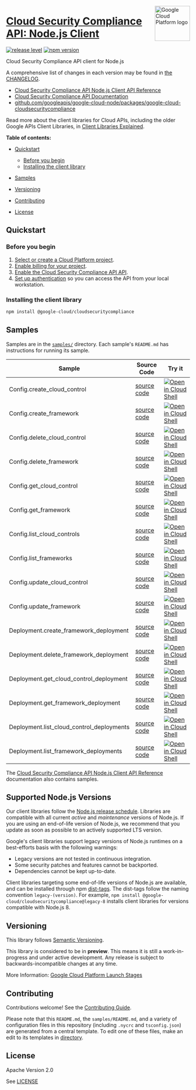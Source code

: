 [//]: # "This README.md file is auto-generated, all changes to this file will be lost."
[//]: # "To regenerate it, use `python -m synthtool`."
<img src="https://avatars2.githubusercontent.com/u/2810941?v=3&s=96" alt="Google Cloud Platform logo" title="Google Cloud Platform" align="right" height="96" width="96"/>

# [Cloud Security Compliance API: Node.js Client](https://github.com/googleapis/google-cloud-node/tree/main/packages/google-cloud-cloudsecuritycompliance)

[![release level](https://img.shields.io/badge/release%20level-preview-yellow.svg?style=flat)](https://cloud.google.com/terms/launch-stages)
[![npm version](https://img.shields.io/npm/v/@google-cloud/cloudsecuritycompliance.svg)](https://www.npmjs.org/package/@google-cloud/cloudsecuritycompliance)




Cloud Security Compliance API client for Node.js


A comprehensive list of changes in each version may be found in
[the CHANGELOG](https://github.com/googleapis/google-cloud-node/tree/main/packages/google-cloud-cloudsecuritycompliance/CHANGELOG.md).

* [Cloud Security Compliance API Node.js Client API Reference][client-docs]
* [Cloud Security Compliance API Documentation][product-docs]
* [github.com/googleapis/google-cloud-node/packages/google-cloud-cloudsecuritycompliance](https://github.com/googleapis/google-cloud-node/tree/main/packages/google-cloud-cloudsecuritycompliance)

Read more about the client libraries for Cloud APIs, including the older
Google APIs Client Libraries, in [Client Libraries Explained][explained].

[explained]: https://cloud.google.com/apis/docs/client-libraries-explained

**Table of contents:**


* [Quickstart](#quickstart)
  * [Before you begin](#before-you-begin)
  * [Installing the client library](#installing-the-client-library)

* [Samples](#samples)
* [Versioning](#versioning)
* [Contributing](#contributing)
* [License](#license)

## Quickstart

### Before you begin

1.  [Select or create a Cloud Platform project][projects].
1.  [Enable billing for your project][billing].
1.  [Enable the Cloud Security Compliance API API][enable_api].
1.  [Set up authentication][auth] so you can access the
    API from your local workstation.

### Installing the client library

```bash
npm install @google-cloud/cloudsecuritycompliance
```




## Samples

Samples are in the [`samples/`](https://github.com/googleapis/google-cloud-node/tree/main/packages/google-cloud-cloudsecuritycompliance/samples) directory. Each sample's `README.md` has instructions for running its sample.

| Sample                      | Source Code                       | Try it |
| --------------------------- | --------------------------------- | ------ |
| Config.create_cloud_control | [source code](https://github.com/googleapis/google-cloud-node/blob/main/packages/google-cloud-cloudsecuritycompliance/samples/generated/v1/config.create_cloud_control.js) | [![Open in Cloud Shell][shell_img]](https://console.cloud.google.com/cloudshell/open?git_repo=https://github.com/googleapis/google-cloud-node&page=editor&open_in_editor=packages/google-cloud-cloudsecuritycompliance/samples/generated/v1/config.create_cloud_control.js,packages/google-cloud-cloudsecuritycompliance/samples/README.md) |
| Config.create_framework | [source code](https://github.com/googleapis/google-cloud-node/blob/main/packages/google-cloud-cloudsecuritycompliance/samples/generated/v1/config.create_framework.js) | [![Open in Cloud Shell][shell_img]](https://console.cloud.google.com/cloudshell/open?git_repo=https://github.com/googleapis/google-cloud-node&page=editor&open_in_editor=packages/google-cloud-cloudsecuritycompliance/samples/generated/v1/config.create_framework.js,packages/google-cloud-cloudsecuritycompliance/samples/README.md) |
| Config.delete_cloud_control | [source code](https://github.com/googleapis/google-cloud-node/blob/main/packages/google-cloud-cloudsecuritycompliance/samples/generated/v1/config.delete_cloud_control.js) | [![Open in Cloud Shell][shell_img]](https://console.cloud.google.com/cloudshell/open?git_repo=https://github.com/googleapis/google-cloud-node&page=editor&open_in_editor=packages/google-cloud-cloudsecuritycompliance/samples/generated/v1/config.delete_cloud_control.js,packages/google-cloud-cloudsecuritycompliance/samples/README.md) |
| Config.delete_framework | [source code](https://github.com/googleapis/google-cloud-node/blob/main/packages/google-cloud-cloudsecuritycompliance/samples/generated/v1/config.delete_framework.js) | [![Open in Cloud Shell][shell_img]](https://console.cloud.google.com/cloudshell/open?git_repo=https://github.com/googleapis/google-cloud-node&page=editor&open_in_editor=packages/google-cloud-cloudsecuritycompliance/samples/generated/v1/config.delete_framework.js,packages/google-cloud-cloudsecuritycompliance/samples/README.md) |
| Config.get_cloud_control | [source code](https://github.com/googleapis/google-cloud-node/blob/main/packages/google-cloud-cloudsecuritycompliance/samples/generated/v1/config.get_cloud_control.js) | [![Open in Cloud Shell][shell_img]](https://console.cloud.google.com/cloudshell/open?git_repo=https://github.com/googleapis/google-cloud-node&page=editor&open_in_editor=packages/google-cloud-cloudsecuritycompliance/samples/generated/v1/config.get_cloud_control.js,packages/google-cloud-cloudsecuritycompliance/samples/README.md) |
| Config.get_framework | [source code](https://github.com/googleapis/google-cloud-node/blob/main/packages/google-cloud-cloudsecuritycompliance/samples/generated/v1/config.get_framework.js) | [![Open in Cloud Shell][shell_img]](https://console.cloud.google.com/cloudshell/open?git_repo=https://github.com/googleapis/google-cloud-node&page=editor&open_in_editor=packages/google-cloud-cloudsecuritycompliance/samples/generated/v1/config.get_framework.js,packages/google-cloud-cloudsecuritycompliance/samples/README.md) |
| Config.list_cloud_controls | [source code](https://github.com/googleapis/google-cloud-node/blob/main/packages/google-cloud-cloudsecuritycompliance/samples/generated/v1/config.list_cloud_controls.js) | [![Open in Cloud Shell][shell_img]](https://console.cloud.google.com/cloudshell/open?git_repo=https://github.com/googleapis/google-cloud-node&page=editor&open_in_editor=packages/google-cloud-cloudsecuritycompliance/samples/generated/v1/config.list_cloud_controls.js,packages/google-cloud-cloudsecuritycompliance/samples/README.md) |
| Config.list_frameworks | [source code](https://github.com/googleapis/google-cloud-node/blob/main/packages/google-cloud-cloudsecuritycompliance/samples/generated/v1/config.list_frameworks.js) | [![Open in Cloud Shell][shell_img]](https://console.cloud.google.com/cloudshell/open?git_repo=https://github.com/googleapis/google-cloud-node&page=editor&open_in_editor=packages/google-cloud-cloudsecuritycompliance/samples/generated/v1/config.list_frameworks.js,packages/google-cloud-cloudsecuritycompliance/samples/README.md) |
| Config.update_cloud_control | [source code](https://github.com/googleapis/google-cloud-node/blob/main/packages/google-cloud-cloudsecuritycompliance/samples/generated/v1/config.update_cloud_control.js) | [![Open in Cloud Shell][shell_img]](https://console.cloud.google.com/cloudshell/open?git_repo=https://github.com/googleapis/google-cloud-node&page=editor&open_in_editor=packages/google-cloud-cloudsecuritycompliance/samples/generated/v1/config.update_cloud_control.js,packages/google-cloud-cloudsecuritycompliance/samples/README.md) |
| Config.update_framework | [source code](https://github.com/googleapis/google-cloud-node/blob/main/packages/google-cloud-cloudsecuritycompliance/samples/generated/v1/config.update_framework.js) | [![Open in Cloud Shell][shell_img]](https://console.cloud.google.com/cloudshell/open?git_repo=https://github.com/googleapis/google-cloud-node&page=editor&open_in_editor=packages/google-cloud-cloudsecuritycompliance/samples/generated/v1/config.update_framework.js,packages/google-cloud-cloudsecuritycompliance/samples/README.md) |
| Deployment.create_framework_deployment | [source code](https://github.com/googleapis/google-cloud-node/blob/main/packages/google-cloud-cloudsecuritycompliance/samples/generated/v1/deployment.create_framework_deployment.js) | [![Open in Cloud Shell][shell_img]](https://console.cloud.google.com/cloudshell/open?git_repo=https://github.com/googleapis/google-cloud-node&page=editor&open_in_editor=packages/google-cloud-cloudsecuritycompliance/samples/generated/v1/deployment.create_framework_deployment.js,packages/google-cloud-cloudsecuritycompliance/samples/README.md) |
| Deployment.delete_framework_deployment | [source code](https://github.com/googleapis/google-cloud-node/blob/main/packages/google-cloud-cloudsecuritycompliance/samples/generated/v1/deployment.delete_framework_deployment.js) | [![Open in Cloud Shell][shell_img]](https://console.cloud.google.com/cloudshell/open?git_repo=https://github.com/googleapis/google-cloud-node&page=editor&open_in_editor=packages/google-cloud-cloudsecuritycompliance/samples/generated/v1/deployment.delete_framework_deployment.js,packages/google-cloud-cloudsecuritycompliance/samples/README.md) |
| Deployment.get_cloud_control_deployment | [source code](https://github.com/googleapis/google-cloud-node/blob/main/packages/google-cloud-cloudsecuritycompliance/samples/generated/v1/deployment.get_cloud_control_deployment.js) | [![Open in Cloud Shell][shell_img]](https://console.cloud.google.com/cloudshell/open?git_repo=https://github.com/googleapis/google-cloud-node&page=editor&open_in_editor=packages/google-cloud-cloudsecuritycompliance/samples/generated/v1/deployment.get_cloud_control_deployment.js,packages/google-cloud-cloudsecuritycompliance/samples/README.md) |
| Deployment.get_framework_deployment | [source code](https://github.com/googleapis/google-cloud-node/blob/main/packages/google-cloud-cloudsecuritycompliance/samples/generated/v1/deployment.get_framework_deployment.js) | [![Open in Cloud Shell][shell_img]](https://console.cloud.google.com/cloudshell/open?git_repo=https://github.com/googleapis/google-cloud-node&page=editor&open_in_editor=packages/google-cloud-cloudsecuritycompliance/samples/generated/v1/deployment.get_framework_deployment.js,packages/google-cloud-cloudsecuritycompliance/samples/README.md) |
| Deployment.list_cloud_control_deployments | [source code](https://github.com/googleapis/google-cloud-node/blob/main/packages/google-cloud-cloudsecuritycompliance/samples/generated/v1/deployment.list_cloud_control_deployments.js) | [![Open in Cloud Shell][shell_img]](https://console.cloud.google.com/cloudshell/open?git_repo=https://github.com/googleapis/google-cloud-node&page=editor&open_in_editor=packages/google-cloud-cloudsecuritycompliance/samples/generated/v1/deployment.list_cloud_control_deployments.js,packages/google-cloud-cloudsecuritycompliance/samples/README.md) |
| Deployment.list_framework_deployments | [source code](https://github.com/googleapis/google-cloud-node/blob/main/packages/google-cloud-cloudsecuritycompliance/samples/generated/v1/deployment.list_framework_deployments.js) | [![Open in Cloud Shell][shell_img]](https://console.cloud.google.com/cloudshell/open?git_repo=https://github.com/googleapis/google-cloud-node&page=editor&open_in_editor=packages/google-cloud-cloudsecuritycompliance/samples/generated/v1/deployment.list_framework_deployments.js,packages/google-cloud-cloudsecuritycompliance/samples/README.md) |



The [Cloud Security Compliance API Node.js Client API Reference][client-docs] documentation
also contains samples.

## Supported Node.js Versions

Our client libraries follow the [Node.js release schedule](https://github.com/nodejs/release#release-schedule).
Libraries are compatible with all current _active_ and _maintenance_ versions of
Node.js.
If you are using an end-of-life version of Node.js, we recommend that you update
as soon as possible to an actively supported LTS version.

Google's client libraries support legacy versions of Node.js runtimes on a
best-efforts basis with the following warnings:

* Legacy versions are not tested in continuous integration.
* Some security patches and features cannot be backported.
* Dependencies cannot be kept up-to-date.

Client libraries targeting some end-of-life versions of Node.js are available, and
can be installed through npm [dist-tags](https://docs.npmjs.com/cli/dist-tag).
The dist-tags follow the naming convention `legacy-(version)`.
For example, `npm install @google-cloud/cloudsecuritycompliance@legacy-8` installs client libraries
for versions compatible with Node.js 8.

## Versioning

This library follows [Semantic Versioning](http://semver.org/).







This library is considered to be in **preview**. This means it is still a
work-in-progress and under active development. Any release is subject to
backwards-incompatible changes at any time.


More Information: [Google Cloud Platform Launch Stages][launch_stages]

[launch_stages]: https://cloud.google.com/terms/launch-stages

## Contributing

Contributions welcome! See the [Contributing Guide](https://github.com/googleapis/google-cloud-node/blob/main/CONTRIBUTING.md).

Please note that this `README.md`, the `samples/README.md`,
and a variety of configuration files in this repository (including `.nycrc` and `tsconfig.json`)
are generated from a central template. To edit one of these files, make an edit
to its templates in
[directory](https://github.com/googleapis/synthtool).

## License

Apache Version 2.0

See [LICENSE](https://github.com/googleapis/google-cloud-node/blob/main/LICENSE)

[client-docs]: https://cloud.google.com/nodejs/docs/reference/cloudsecuritycompliance/latest
[product-docs]: https://cloud.google.com/security-command-center/docs/compliance-manager-overview
[shell_img]: https://gstatic.com/cloudssh/images/open-btn.png
[projects]: https://console.cloud.google.com/project
[billing]: https://support.google.com/cloud/answer/6293499#enable-billing
[enable_api]: https://console.cloud.google.com/flows/enableapi?apiid=cloudsecuritycompliance.googleapis.com
[auth]: https://cloud.google.com/docs/authentication/external/set-up-adc-local


[//]: # "partials.introduction"